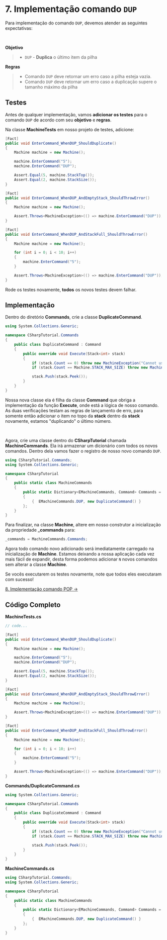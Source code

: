 # 7. Implementação comando `DUP`

Para implementação do comando `DUP`, devemos atender as seguintes expectativas: 

<br/>

**Objetivo**
> * `DUP` - **Duplica** o último item da pilha

**Regras**
> * Comando `DUP` deve retornar um erro caso a pilha esteja vazia.
> * Comando `DUP` deve retornar um erro caso a duplicação supere o tamanho máximo da pilha

## Testes

Antes de qualquer implementação, vamos **adicionar os testes** para o comando `DUP` de acordo com seu **objetivo** e **regras**.

Na classe **MachineTests** em nosso projeto de testes, adicione:
```C#
[Fact]
public void EnterCommand_WhenDUP_ShouldDuplicate()
{
    Machine machine = new Machine();

    machine.EnterCommand("5");
    machine.EnterCommand("DUP");

    Assert.Equal(5, machine.StackTop());
    Assert.Equal(2, machine.StackSize());
}

[Fact]
public void EnterCommand_WhenDUP_AndEmptyStack_ShouldThrowError()
{
    Machine machine = new Machine();

    Assert.Throws<MachineException>(() => machine.EnterCommand("DUP"));
}

[Fact]
public void EnterCommand_WhenDUP_AndStackFull_ShouldThrowError()
{
    Machine machine = new Machine();

    for (int i = 0; i < 10; i++)
    {
        machine.EnterCommand("5");
    }

    Assert.Throws<MachineException>(() => machine.EnterCommand("DUP"));
}
```

Rode os testes novamente, **todos** os novos testes devem falhar.

## Implementação

Dentro do diretório **Commands**, crie a classe **DuplicateCommand**.
```C#
using System.Collections.Generic;

namespace CSharpTutorial.Commands
{
    public class DuplicateCommand : Command
    {
        public override void Execute(Stack<int> stack)
        {
            if (stack.Count == 0) throw new MachineException("Cannot use 'DUP' in empty stack");
            if (stack.Count == Machine.STACK_MAX_SIZE) throw new MachineException("Cannot use 'DUP' when stack is full");

            stack.Push(stack.Peek());
        }
    }
}
```
Nossa nova classe ela é filha da classe **Command** que obriga a implementação da função **Execute**, onde está a lógica 
de nosso comando. As duas verificações testam as regras de lançamento de erro, para somente então adicionar o item no 
topo da **stack** dentro da **stack** novamente, estamos "duplicando" o último número.

<br/>

Agora, crie uma classe dentro do **CSharpTutorial** chamada **MachineCommands**. Ela irá armazenar um dicionário com todos
os novos comandos.
Dentro dela vamos fazer o registro de nosso novo comando `DUP`.
```C#
using CSharpTutorial.Commands;
using System.Collections.Generic;

namespace CSharpTutorial
{
    public static class MachineCommands
    {
        public static Dictionary<EMachineCommands, Command> Commands = new Dictionary<EMachineCommands, Command>()
        {
            {  EMachineCommands.DUP, new DuplicateCommand() }
        };
    }
}
```

Para finalizar, na classe **Machine**, altere em nosso construtor a inicialização da propriedade **_commands** para:
```C#
_commands = MachineCommands.Commands;
```
Agora todo comando novo adicionado será imediatamente carregado na inicialização de **Machine**. Estamos deixando a nossa aplicação
cada vez mais fácil de expandir, desta forma podemos adicionar `N` novos comandos sem alterar a classe **Machine**.

Se vocês executarem os testes novamente, note que todos eles executaram com sucesso!

[8. Implementação comando POP &rarr;](https://github.com/Go-Horse-Coding/csharp-tutorial/blob/master/modules/tutorial/8.pop-command.md)

## Código Completo

**MachineTests.cs**
```C#
// code...

[Fact]
public void EnterCommand_WhenDUP_ShouldDuplicate()
{
    Machine machine = new Machine();

    machine.EnterCommand("5");
    machine.EnterCommand("DUP");

    Assert.Equal(5, machine.StackTop());
    Assert.Equal(2, machine.StackSize());
}

[Fact]
public void EnterCommand_WhenDUP_AndEmptyStack_ShouldThrowError()
{
    Machine machine = new Machine();

    Assert.Throws<MachineException>(() => machine.EnterCommand("DUP"));
}

[Fact]
public void EnterCommand_WhenDUP_AndStackFull_ShouldThrowError()
{
    Machine machine = new Machine();

    for (int i = 0; i < 10; i++)
    {
        machine.EnterCommand("5");
    }

    Assert.Throws<MachineException>(() => machine.EnterCommand("DUP"));
}
```

**Commands/DuplicateCommand.cs**
```C#
using System.Collections.Generic;

namespace CSharpTutorial.Commands
{
    public class DuplicateCommand : Command
    {
        public override void Execute(Stack<int> stack)
        {
            if (stack.Count == 0) throw new MachineException("Cannot use 'DUP' in empty stack");
            if (stack.Count == Machine.STACK_MAX_SIZE) throw new MachineException("Cannot use 'DUP' when stack is full");

            stack.Push(stack.Peek());
        }
    }
}
```

**MachineCommands.cs**
```C#
using CSharpTutorial.Commands;
using System.Collections.Generic;

namespace CSharpTutorial
{
    public static class MachineCommands
    {
        public static Dictionary<EMachineCommands, Command> Commands = new Dictionary<EMachineCommands, Command>()
        {
            {  EMachineCommands.DUP, new DuplicateCommand() }
        };
    }
}
```
